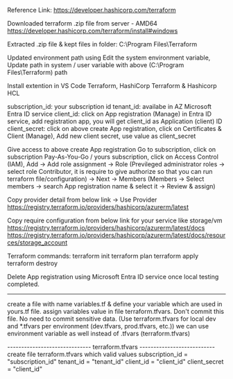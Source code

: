 Reference Link: https://developer.hashicorp.com/terraform

Downloaded terraform .zip file from server - AMD64
https://developer.hashicorp.com/terraform/install#windows

Extracted .zip file & kept files in folder: C:\Program Files\Terraform

Updated environment path using Edit the system environment variable, Update path in system / user variable with above (C:\Program Files\Terraform) path

Install extention in VS Code Terraform, HashiCorp Terraform & Hashicorp HCL

subscription_id: your subscription id
tenant_id: availabe in AZ Microsoft Entra ID service
client_id: click on App registration (Manage) in Entra ID service, add registration app, you will get client_id as Application (client) ID
client_secret: click on above create App registration, click on Certificates & Client (Manage), Add new client secret, use value as client_secret

Give access to above create App registration
Go to subscription, click on subscription Pay-As-You-Go / yours subscription, click on Access Control (IAM), Add -> Add role assignment -> Role (Previleged administrator roles -> select role Contributor, it is require to give authorize so that you can run terraform file/configuration) -> Next -> Members (Members -> Select members -> search App registration name & select it -> Review & assign)

Copy provider detail from below link -> Use Provider
https://registry.terraform.io/providers/hashicorp/azurerm/latest

Copy require configuration from below link for your service like storage/vm
https://registry.terraform.io/providers/hashicorp/azurerm/latest/docs
https://registry.terraform.io/providers/hashicorp/azurerm/latest/docs/resources/storage_account

Terraform commands:
terraform init
terraform plan
terraform apply
terraform destroy

Delete App registration using Microsoft Entra ID service once local testing completed.

------------------------------
create a file with name variables.tf & define your variable which are used in yours.tf file.
assign variables value in file terraform.tfvars. Don't commit this file. No need to commit sensitive data.
(Use terraform.tfvars for local dev and *.tfvars per environment (dev.tfvars, prod.tfvars, etc.))
we can use environment variable as well instead of .tfvars (terraform.tfvars)

------------------------------ terraform.tfvars ---------------------------
create file terraform.tfvars which valid values
subscription_id = "subscription_id"
tenant_id       = "tenant_id"
client_id       = "client_id"
client_secret   = "client_id"
